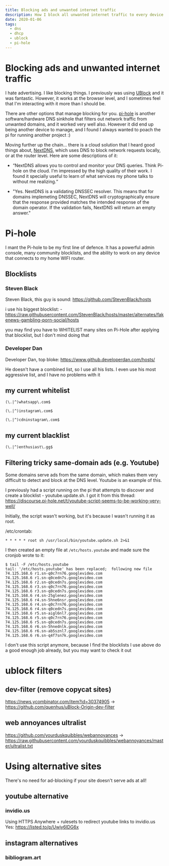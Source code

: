 ```yaml
---
title: Blocking ads and unwanted internet traffic
description: How I block all unwanted internet traffic to every device in my home
date: 2020-01-06
tags:
  - dns
  - dhcp
  - ublock
  - pi-hole
---
```


# Blocking ads and unwanted internet traffic
I hate advertising. I like blocking things. I previously was using [UBlock](https://github.com/gorhill/uBlock) and it was fantastic. However, it works at the browser level, and I sometimes feel that I'm interacting with it more than I should be.

There are other options that manage blocking for you. [pi-hole](https://github.com/pi-hole/pi-hole) is another software/hardware DNS sinkhole that filters out network traffic from unwanted domains, and it worked very well also. However it did end up being another device to manage, and I found I always wanted to poach the pi for running another project :)

Moving further up the chain... there is a cloud solution that I heard good things about, [NextDNS](https://github.com/nextdns/nextdns), which uses DNS to block network requests locally, or at the router level. Here are some descriptions of it:

- “NextDNS allows you to control and monitor your DNS queries. Think Pi-hole on the cloud. I'm impressed by the high quality of their work. I found it specially useful to learn of what services my phone talks to without me realizing.“

- "Yes. NextDNS is a validating DNSSEC resolver. This means that for domains implemeting DNSSEC, NextDNS will cryptographically ensure that the response provided matches the intended response of the domain operator. If the validation fails, NextDNS will return an empty answer."

# Pi-hole
I mant the Pi-hole to be my first line of defence. It has a powerful admin console, many community blocklists, and the ability to work on any device that connects to my home WIFI router.

## Blocklists

### Steven Black

Steven Black, this guy is sound: https://github.com/StevenBlack/hosts

i use his biggest blocklist: - https://raw.githubusercontent.com/StevenBlack/hosts/master/alternates/fakenews-gambling-porn-social/hosts

you may find you have to WHITELIST many sites on Pi-Hole after applying that blocklist, but I don't mind doing that

### Developer Dan

Developer Dan, top bloke: https://www.github.developerdan.com/hosts/

He doesn't have a combined list, so I use all his lists. I even use his most aggressive list, and I have no problems with it

## my current whitelist

`(\.|^)whatsapp\.com$`

`(\.|^)instagram\.com$`

`(\.|^)cdninstagram\.com$`

## my current blacklist
`(\.|^)enthusiast\.gg$`



## Filtering tricky same-domain ads (e.g. Youtube)

Some domains serve ads from the same domain, which makes them very difficult to detect and block at the DNS level. Youtube is an example of this.

I previously had a script running on the pi that attempts to discover and create a blocklist - youtube.update.sh. I got it from this thread: https://discourse.pi-hole.net/t/youtube-script-seems-to-be-working-very-well/

Initially, the script wasn't working, but it's because I wasn't running it as root.

/etc/crontab:
```
* * * * * root sh /usr/local/bin/youtube.update.sh 2>&1
```

I then created an empty file at `/etc/hosts.youtube` and made sure the cronjob wrote to it:
```
$ tail -F /etc/hosts.youtube
tail: '/etc/hosts.youtube' has been replaced;  following new file
74.125.168.6 r1.sn-q0c7rn76.googlevideo.com
74.125.168.6 r1.sn-q0cedn7s.googlevideo.com
74.125.168.6 r2.sn-q0cedn7s.googlevideo.com
74.125.168.6 r3.sn-q0c7rn76.googlevideo.com
74.125.168.6 r3.sn-q0cedn7s.googlevideo.com
74.125.168.6 r4.sn-25glenez.googlevideo.com
74.125.168.6 r4.sn-5hne6nsr.googlevideo.com
74.125.168.6 r4.sn-q0c7rn76.googlevideo.com
74.125.168.6 r4.sn-q0cedn7s.googlevideo.com
74.125.168.6 r5.sn-aigl6nl7.googlevideo.com
74.125.168.6 r5.sn-q0c7rn76.googlevideo.com
74.125.168.6 r5.sn-q0cedn7s.googlevideo.com
74.125.168.6 r6.sn-5hnednlk.googlevideo.com
74.125.168.6 r6.sn-ab5sznl7.googlevideo.com
74.125.168.6 r6.sn-q4f7sn7k.googlevideo.com
```

I don't use this script anymore, because I find the blocklists I use above do a good enough job already, but you may want to check it out

# ublock filters

## dev-filter (remove copycat sites)

https://news.ycombinator.com/item?id=30374905 -> https://github.com/quenhus/uBlock-Origin-dev-filter

## web annoyances ultralist

https://github.com/yourduskquibbles/webannoyances -> https://raw.githubusercontent.com/yourduskquibbles/webannoyances/master/ultralist.txt


# Using alternative sites
There's no need for ad-blocking if your site doesn't serve ads at all!

## youtube alternative

### invidio.us

Using HTTPS Anywhere + rulesets to redirect youtube links to invidio.us
Yes: https://listed.to/p/Uwjy6IDG6x

## instagram alternatives
### bibliogram.art